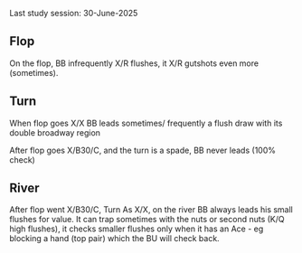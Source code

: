 Last study session: 30-June-2025

## Flop

On the flop, BB infrequently X/R flushes, it X/R gutshots even more (sometimes).

## Turn


When flop goes X/X  BB leads sometimes/ frequently a flush draw with its double broadway region

After flop goes X/B30/C, and the turn is a spade, BB never leads (100% check)

## River

After flop went X/B30/C, Turn As X/X, on the river BB always leads his small flushes for value. It can trap sometimes with the nuts or second nuts (K/Q high flushes), it checks smaller flushes only when it has an Ace - eg blocking a hand (top pair) which the BU will check back.